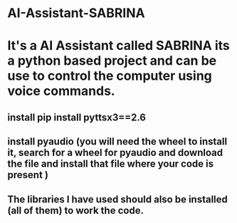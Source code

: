 # AI-Assistant-SABRINA
# It's a AI Assistant called SABRINA its a python based project and can be use to control the computer using voice commands.
## install pip install pyttsx3==2.6
## install pyaudio (you will need the wheel to install it, search for a wheel for pyaudio and download the file and install that file where your code is present )
## The libraries I have used should also be installed (all of them) to work the code.
